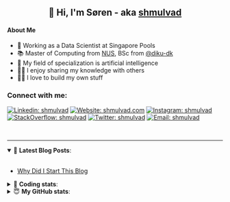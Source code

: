 <h2 align="center">
	👋 Hi, I'm Søren - aka <a href="https://shmulvad.com">shmulvad</a>
</h2>

#### About Me
- 🤖 Working as a Data Scientist at Singapore Pools
- 📚 Master of Computing from [NUS], BSc from [@diku-dk]
- 🧠 My field of specialization is artificial intelligence
- 👨‍🏫 I enjoy sharing my knowledge with others
- 👨‍💻 I love to build my own stuff

### Connect with me:

[![Linkedin: shmulvad](https://img.shields.io/badge/shmulvad-blue?style=flat&logo=Linkedin&logoColor=white)][linkedin]
[![Website: shmulvad.com](https://img.shields.io/badge/shmulvad.com-47CCCC?&style=flat&logo=Google-Chrome&logoColor=white)][website]
[![Instagram: shmulvad](https://img.shields.io/badge/-@shmulvad-purple?style=flat&logo=Instagram&logoColor=white)][instagram]
[![StackOverflow: shmulvad](https://img.shields.io/badge/shmulvad-FE7A16?style=flat&logo=stack-overflow&logoColor=white)][stackOverflow]
[![Twitter: shmulvad](https://img.shields.io/badge/@shmulvad-1ca0f1?style=flat&logo=twitter&logoColor=white)][twitter]
[![Email: shmulvad](https://img.shields.io/badge/shmulvad-D14836?style=flat&logo=gmail&logoColor=white)][mail]

<br />

---

<details open>
 <summary>📕 <b>Latest Blog Posts</b>: </summary>

<br>

<!-- BLOG-POST-LIST:START -->
- [Why Did I Start This Blog](https://shmulvad.com/blog/why-did-start-this-blog)
<!-- BLOG-POST-LIST:END -->

</details>

<!-- --- -->

<details>
 <summary>🤖 <b>Coding stats</b>: </summary>

<br>

NOTE: Doesn't track coding at work or work done in environments such as Jupyter Notebooks.

<!--START_SECTION:waka-->
![Code Time](http://img.shields.io/badge/Code%20Time-2%2C458%20hrs%2022%20mins-blue)

**I'm a Night 🦉** 

```text
🌞 Morning                478 commits         ██░░░░░░░░░░░░░░░░░░░░░░░   08.88 % 
🌆 Daytime                1444 commits        ███████░░░░░░░░░░░░░░░░░░   26.83 % 
🌃 Evening                2170 commits        ██████████░░░░░░░░░░░░░░░   40.32 % 
🌙 Night                  1290 commits        ██████░░░░░░░░░░░░░░░░░░░   23.97 % 
```


📊 **This Week I Spent My Time On** 

```text
💬 Programming Languages: 
Python                   8 hrs 11 mins       ████████████████░░░░░░░░░   65.53 % 
Other                    2 hrs 34 mins       █████░░░░░░░░░░░░░░░░░░░░   20.67 % 
HTML                     43 mins             █░░░░░░░░░░░░░░░░░░░░░░░░   05.75 % 
Bash                     22 mins             █░░░░░░░░░░░░░░░░░░░░░░░░   03.03 % 
JSON                     15 mins             █░░░░░░░░░░░░░░░░░░░░░░░░   02.04 % 

🔥 Editors: 
VS Code                  9 hrs 54 mins       ████████████████████░░░░░   79.21 % 
Zsh                      2 hrs 34 mins       █████░░░░░░░░░░░░░░░░░░░░   20.57 % 
Sublime Text             1 min               ░░░░░░░░░░░░░░░░░░░░░░░░░   00.22 % 

🐱‍💻 Projects: 
table-notifier           10 hrs 9 mins       ████████████████████░░░░░   81.23 % 
Terminal                 1 hr 30 mins        ███░░░░░░░░░░░░░░░░░░░░░░   12.07 % 
overvaagning-admin       33 mins             █░░░░░░░░░░░░░░░░░░░░░░░░   04.42 % 
hit-locator              7 mins              ░░░░░░░░░░░░░░░░░░░░░░░░░   01.02 % 
km24-core                4 mins              ░░░░░░░░░░░░░░░░░░░░░░░░░   00.55 % 
```


 Last Updated on 15/04/2024 18:40:35 UTC
<!--END_SECTION:waka-->

</details>

<!-- --- -->

<details>
 <summary>😇 <b>My GitHub stats</b>: </summary>

<br>

<img align="left" alt="shmulvad's Github Stats" src="https://github-readme-stats.vercel.app/api?username=shmulvad&show_icons=true&hide_border=true" />

</details>



[website]: https://shmulvad.com
[twitter]: https://twitter.com/shmulvad
[linkedin]: https://linkedin.com/in/shmulvad
[instagram]: https://instagram.com/shmulvad
[stackOverflow]: https://stackoverflow.com/users/9248793/shmulvad
[mail]: mailto:shmulvad@gmail.com
[@diku-dk]: https://github.com/diku-dk
[github]: https://github.com/shmulvad
[NUS]: https://www.nus.edu.sg